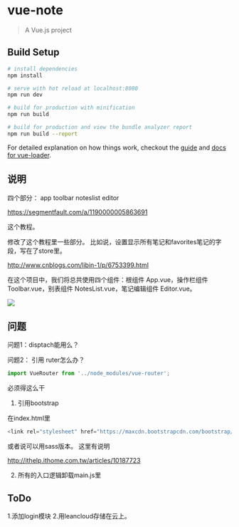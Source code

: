 # vue-note

> A Vue.js project

## Build Setup

``` bash
# install dependencies
npm install

# serve with hot reload at localhost:8080
npm run dev

# build for production with minification
npm run build

# build for production and view the bundle analyzer report
npm run build --report
```

For detailed explanation on how things work, checkout the [guide](http://vuejs-templates.github.io/webpack/) and [docs for vue-loader](http://vuejs.github.io/vue-loader).


## 说明

四个部分：
app toolbar noteslist editor

https://segmentfault.com/a/1190000005863691

这个教程。

修改了这个教程里一些部分。
比如说，设置显示所有笔记和favorites笔记的字段，写在了store里。


http://www.cnblogs.com/libin-1/p/6753399.html

在这个项目中，我们将总共使用四个组件：根组件 App.vue，操作栏组件 Toolbar.vue，别表组件 NotesList.vue，笔记编辑组件 Editor.vue。

![](https://sfault-image.b0.upaiyun.com/125/390/1253908380-5779006fccd67_articlex)


## 问题

问题1：disptach能用么？

问题2： 引用 ruter怎么办？

```javascript
import VueRouter from '../node_modules/vue-router';
```
必须得这么干



1. 引用bootstrap

在index.html里

```javascript
<link rel="stylesheet" href="https://maxcdn.bootstrapcdn.com/bootstrap/3.3.6/css/bootstrap.min.css">
```

或者说可以用sass版本。
这里有说明

http://ithelp.ithome.com.tw/articles/10187723

2. 所有的入口逻辑卸载main.js里


## ToDo

1.添加login模块
2.用leancloud存储在云上。

